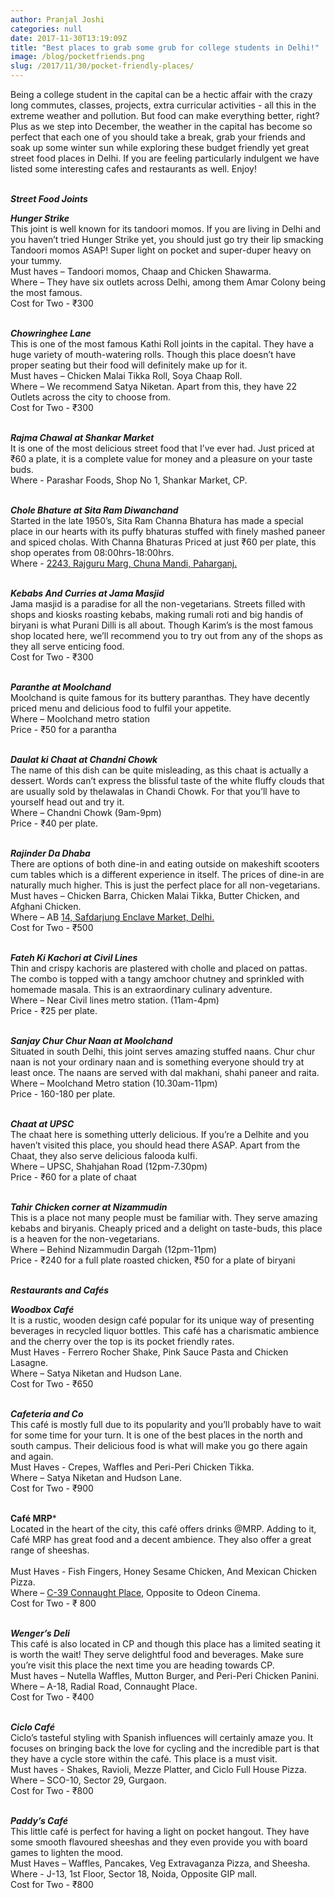```yaml
---
author: Pranjal Joshi
categories: null
date: 2017-11-30T13:19:09Z
title: "Best places to grab some grub for college students in Delhi!"
image: /blog/pocketfriends.png
slug: /2017/11/30/pocket-friendly-places/
---
```


Being a college student in the capital can be a hectic affair with the crazy long commutes, classes, projects, extra curricular activities - all this in the extreme weather and pollution. But food can make everything better, right? Plus as we step into December, the weather in the capital has become so perfect that each one of you should take a break, grab your friends and soak up some winter sun while exploring these budget friendly yet great street food places in Delhi. If you are feeling particularly indulgent we have listed some interesting cafes and restaurants as well. Enjoy!<br/><br/>

***Street Food Joints***

***Hunger Strike***                                                                
This joint is well known for its tandoori momos. If you are living in Delhi and you haven’t tried Hunger Strike yet, you should just go try their lip smacking Tandoori momos ASAP! Super light on pocket and super-duper heavy on your tummy.<br/>
Must haves – Tandoori momos, Chaap and Chicken Shawarma.<br/>
Where – They have six outlets across Delhi, among them Amar Colony being the most famous.<br/>
Cost for Two - ₹300<br/><br/>
 
***Chowringhee Lane***                                                     
This is one of the most famous Kathi Roll joints in the capital. They have a huge variety of mouth-watering rolls. Though this place doesn’t have proper seating but their food will definitely make up for it.<br/>
Must haves – Chicken Malai Tikka Roll, Soya Chaap Roll.<br/>
Where – We recommend Satya Niketan. Apart from this, they have 22 Outlets across the city to choose from.<br/>
Cost for Two - ₹300<br/><br/>

***Rajma Chawal at Shankar Market***                                                          
It is one of the most delicious street food that I’ve ever had. Just priced at ₹60 a plate, it is a complete value for money and a pleasure on your taste buds.<br/>
Where - Parashar Foods, Shop No 1, Shankar Market, CP.<br/><br/>


***Chole Bhature at Sita Ram Diwanchand***                                        
Started in the late 1950’s, Sita Ram Channa Bhatura has made a special place in our hearts with its puffy bhaturas stuffed with finely mashed paneer and spiced cholas. With Channa Bhaturas Priced at just ₹60 per plate, this shop operates from 08:00hrs-18:00hrs.<br/>
Where - [2243, Rajguru Marg, Chuna Mandi, Paharganj.](https://www.google.com/maps?q=2243,+Rajguru+Marg,+Chuna+Mandi,+Paharganj&entry=gmail&source=g)<br/><br/>

***Kebabs And Curries at Jama Masjid***                                    
Jama masjid is a paradise for all the non-vegetarians. Streets filled with shops and kiosks roasting kebabs, making rumali roti and big handis of biryani is what Purani Dilli is all about. Though Karim’s is the most famous shop located here, we’ll recommend you to try out from any of the shops as they all serve enticing food.<br/>
Cost for Two -   ₹300<br/><br/>

***Paranthe at Moolchand***                                                        
Moolchand is quite famous for its buttery paranthas. They have decently priced menu and delicious food to fulfil your appetite.<br/> 
Where – Moolchand metro station<br/>
Price - ₹50 for a parantha<br/><br/>

***Daulat ki Chaat at Chandni Chowk***                                                     
The name of this dish can be quite misleading, as this chaat is actually a dessert. Words can’t express the blissful taste of the white fluffy clouds that are usually sold by thelawalas in Chandi Chowk. For that you’ll have to yourself head out and try it.<br/>
Where – Chandni Chowk (9am-9pm)<br/>
Price - ₹40 per plate.<br/><br/>

***Rajinder Da Dhaba***                                               
There are options of both dine-in and eating outside on makeshift scooters cum tables which is a different experience in itself. The prices of dine-in are naturally much higher. This is just the perfect place for all non-vegetarians.<br/>
Must haves – Chicken Barra, Chicken Malai Tikka, Butter Chicken, and Afghani Chicken.<br/>
Where – AB [14, Safdarjung Enclave Market, Delhi.](https://www.google.com/maps/place/14,+Safdarjung+Enclave,+B-7%2FExtension,+Block+B+7,+Arjun+Nagar,+Safdarjung+Enclave,+New+Delhi,+Delhi+110016/@28.5596578,77.1967821,17z/data=!3m1!4b1!4m5!3m4!1s0x390ce276be3d74c9:0xfb2c36fc65e6319b!8m2!3d28.5596578!4d77.1989708)<br/>
Cost for Two -   ₹500<br/><br/>

***Fateh Ki Kachori at Civil Lines***                                                   
Thin and crispy kachoris are plastered with cholle and placed on pattas. The combo is topped with a tangy amchoor chutney and sprinkled with homemade masala. This is an extraordinary culinary adventure.<br/>
Where – Near Civil lines metro station. (11am-4pm)<br/>
Price - ₹25 per plate.<br/><br/>

***Sanjay Chur Chur Naan at Moolchand***                                                           
Situated in south Delhi, this joint serves amazing stuffed naans. Chur chur naan is not your ordinary naan and is something everyone should try at least once.  The naans are served with dal makhani, shahi paneer and raita.<br/>
Where – Moolchand Metro station (10.30am-11pm)<br/>
Price - 160-180 per plate.<br/><br/>

***Chaat at UPSC***                                                             
The chaat here is something utterly delicious. If you’re a Delhite and you haven’t visited this place, you should head there ASAP. Apart from the Chaat, they also serve delicious falooda kulfi.<br/>
Where – UPSC, Shahjahan Road (12pm-7.30pm)<br/>
Price - ₹60 for a plate of chaat<br/><br/>

***Tahir Chicken corner at Nizammudin***                                                                        
This is a place not many people must be familiar with. They serve amazing kebabs and biryanis. Cheaply priced and a delight on taste-buds, this place is a heaven for the non-vegetarians.<br/>
Where – Behind Nizammudin Dargah (12pm-11pm)<br/>
Price - ₹240 for a full plate roasted chicken, ₹50 for a plate of biryani<br/><br/>


***Restaurants and Cafés***	


***Woodbox Café***                                                          
It is a rustic, wooden design café popular for its unique way of presenting beverages in recycled liquor bottles. This café has a charismatic ambience and the cherry over the top is its pocket friendly rates.<br/>
Must Haves - Ferrero Rocher Shake, Pink Sauce Pasta and Chicken Lasagne. <br/>
Where – Satya Niketan and Hudson Lane.  <br/>
Cost for Two - ₹650 <br/><br/>

***Cafeteria and Co***                                                                  
This café is mostly full due to its popularity and you’ll probably have to wait for some time for your turn. It is one of the best places in the north and south campus. Their delicious food is what will make you go there again and again.<br/>
Must Haves - Crepes, Waffles and Peri-Peri Chicken Tikka.<br/>
Where – Satya Niketan and Hudson Lane.<br/>
Cost for Two - ₹900<br/><br/>

**Café MRP***                                                                      
Located in the heart of the city, this café offers drinks @MRP. Adding to it, Café MRP has great food and a decent ambience. They also offer a great range of sheeshas.<br/>                                   
Must Haves - Fish Fingers, Honey Sesame Chicken, And Mexican Chicken Pizza.<br/>
Where – [C-39 Connaught Place](https://www.google.com/maps?q=39+Connaught+Place&entry=gmail&source=g), Opposite to Odeon Cinema.<br/>
Cost for Two - ₹ 800<br/><br/>

***Wenger’s Deli***                                                                     
This café is also located in CP and though this place has a limited seating it is worth the wait! They serve delightful food and beverages. Make sure you’re visit this place the next time you are heading towards CP.<br/>
Must haves – Nutella Waffles, Mutton Burger, and Peri-Peri Chicken Panini.<br/>
Where – A-18, Radial Road, Connaught Place.<br/>
Cost for Two - ₹400<br/><br/>
 
***Ciclo Café***                                                             
Ciclo’s tasteful styling with Spanish influences will certainly amaze you. It focuses on bringing back the love for cycling and the incredible part is that they have a cycle store within the café. This place is a must visit.<br/>
Must haves - Shakes, Ravioli, Mezze Platter, and Ciclo Full House Pizza.<br/>
Where – SCO-10, Sector 29, Gurgaon.<br/>
Cost for Two - ₹800<br/><br/>

***Paddy’s Café***                                                            
This little café is perfect for having a light on pocket hangout. They have some smooth flavoured sheeshas and they even provide you with board games to lighten the mood.<br/> 
Must Haves – Waffles, Pancakes, Veg Extravaganza Pizza, and Sheesha.<br/> 
Where - J-13, 1st Floor, Sector 18, Noida, Opposite GIP mall.<br/>
Cost for Two - ₹800
